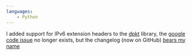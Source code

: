```yaml
---
languages: 
    - Python
---
```


I added support for IPv6 extension headers to the [dpkt][dpkt] library, the
[google code issue][dpkt-headers] no longer exists, but the changelog (now on
GitHub) [bears my name][dpkt-changelog]

[dpkt]: https://github.com/kbandla/dpkt
[dpkt-headers]: http://code.google.com/p/dpkt/issues/detail?id=31
[dpkt-changelog]: https://github.com/kbandla/dpkt/blob/master/CHANGES#L12
